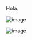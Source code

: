 Hola.


![image](https://github.com/user-attachments/assets/e33e74d8-12e2-4f93-a564-87d93b5a51e6)


![image](https://github.com/user-attachments/assets/4fbd56e3-59b2-4513-a694-f7013ffc00b9)
